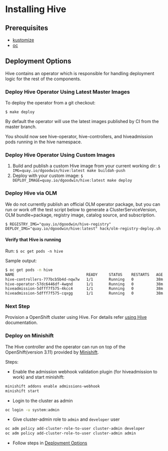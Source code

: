 # Installing Hive

## Prerequisites

* [kustomize](https://github.com/kubernetes-sigs/kustomize#kustomize)
* [oc](https://mirror.openshift.com/pub/openshift-v4/clients/oc/latest/)

## Deployment Options

Hive contains an operator which is responsible for handling deployment logic for the rest of the components.

### Deploy Hive Operator Using Latest Master Images

To deploy the operator from a git checkout:

  `$ make deploy`

By default the operator will use the latest images published by CI from the master branch.

You should now see hive-operator, hive-controllers, and hiveadmission pods running in the hive namespace.

### Deploy Hive Operator Using Custom Images

 1. Build and publish a custom Hive image from your current working dir: `$ IMG=quay.io/dgoodwin/hive:latest make buildah-push`
 2. Deploy with your custom image: `$ DEPLOY_IMAGE=quay.io/dgoodwin/hive:latest make deploy`

### Deploy Hive via OLM

We do not currently publish an official OLM operator package, but you can run or work off the test script below to generate a ClusterServiceVersion, OLM bundle+package, registry image, catalog source, and subscription.

`$ REGISTRY_IMG="quay.io/dgoodwin/hive-registry" DEPLOY_IMG="quay.io/dgoodwin/hive:latest" hack/olm-registry-deploy.sh`

#### Verify that Hive is running
Run: `$ oc get pods -n hive`

Sample output:

```bash
$ oc get pods -n hive
NAME                                READY     STATUS    RESTARTS   AGE
hive-controllers-777bcb5b4d-nqw7w   1/1       Running   0          38m
hive-operator-57dc6446df-4wqnd      1/1       Running   0          38m
hiveadmission-5dfff7f575-4kcc4      1/1       Running   0          38m
hiveadmission-5dfff7f575-cqxgg      1/1       Running   0          38m
```

### Next Step

Provision a OpenShift cluster using Hive.
For details refer [using Hive](./using-hive.md) documentation.

### Deploy on Minishift

The Hive controller and the operator can run on top of the OpenShift(version 3.11) provided by [Minishift](https://github.com/minishift/minishift).

Steps:


* Enable the admission webhook validation plugin (for hiveadmission to work) and start minishift:
```bash
minishift addons enable admissions-webhook
minishift start
```

* Login to the cluster as admin

```bash
oc login -u system:admin
```

* Give cluster-admin role to `admin` and `developer` user

```bash
oc adm policy add-cluster-role-to-user cluster-admin developer
oc adm policy add-cluster-role-to-user cluster-admin admin
```

* Follow steps in [Deployment Options](#deployment-options)
